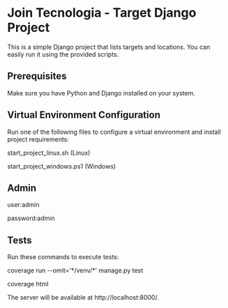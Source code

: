 # Join Tecnologia - Target Django Project

This is a simple Django project that lists targets and locations. You can easily run it using the provided scripts.

## Prerequisites

Make sure you have Python and Django installed on your system.

## Virtual Environment Configuration

Run one of the following files to configure a virtual environment and install project requirements:

start_project_linux.sh (Linux)

start_project_windows.ps1 (Windows)

## Admin

user:admin

password:admin

## Tests

Run these commands to execute tests:

coverage run --omit='\*/venv/\*' manage.py test

coverage html

The server will be available at http://localhost:8000/.